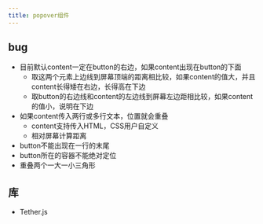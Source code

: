 ```yaml
---
title: popover组件
---
```

## bug

 - 目前默认content一定在button的右边，如果content出现在button的下面
	- 取这两个元素上边线到屏幕顶端的距离相比较，如果content的值大，并且content长得矮在右边，长得高在下边
	- 取button的右边线和content的左边线到屏幕左边距相比较，如果content的值小，说明在下边
 - 如果content传入两行或多行文本，位置就会重叠
	- content支持传入HTML，CSS用户自定义
	- 相对屏幕计算距离
 - button不能出现在一行的末尾
 - button所在的容器不能绝对定位
 - 重叠两个一大一小三角形

## 库

 - Tether.js

